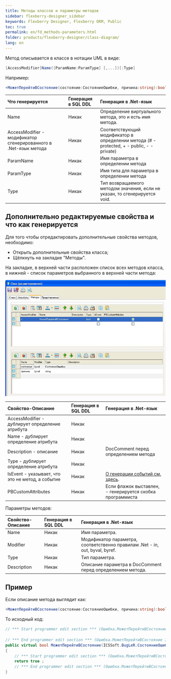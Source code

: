 ```yaml
---
title: Методы классов и параметры методов
sidebar: flexberry-designer_sidebar
keywords: Flexberry Designer, Flexberry ORM, Public
toc: true
permalink: en/fd_methods-parameters.html
folder: products/flexberry-designer/class-diagram/
lang: en
---
```


Метод описывается в классе в нотации UML в виде: 

```csharp
[AccessModifier]Name([ParamName:ParamType] [,...])[:Type]

```

Например:

```csharp
+МожетПерейтиВСостояние(состояние:СостояниеОшибки, причина:string):bool
```

Что генерируется | Генерация в SQL DDL | Генерация в .Net-язык
:--------------------------------|:--------------------|:--------------------------------------
Name | Никак | Определение виртуального метода, это и есть имя метода.
AccessModifier - модификатор сгенерированного в .Net-язык метода | Никак | Соответствующий модификатор в определении метода (# - protected, + - public, - - private)
ParamName | Никак | Имя параметра в определении метода
ParamType | Никак | Имя типа для параметра в определении метода
Type | Никак | Тип возвращаемого методом значения, если не указан, то сгенерируется void.

## Дополнительно редактируемые свойства и что как генерируется

Для того чтобы отредактировать дополнительные свойства методов, необходимо:

* Открыть дополнительные свойства класса; 
* Щёлкнуть на закладке "Методы". 

На закладке, в верхней части расположен список всех методов класса, в нижней - список параметров выбранного в верхней части метода:

![](/images/pages/products/flexberry-designer/class-diagram/methods.jpg)

Свойство-Описание | Генерация в SQL DDL | Генерация в .Net-язык
:--------------------|:-----------------|:------------------------------
AccessModifier - дублирует определение атрибута | Никак |
Name - дублирует определение атрибута | Никак |
Description - описание | Никак | DocComment перед определением метода
Type - дублирует определение атрибута | Никак |  
IsEvent - указывает, что это не метод, а событие | Никак | [О генерации событий см. здесь](fd_classes-with-stereotype-eventarg.html).
PBCustomAttributes | Никак | Если флажок выставлен, - генерируется скобка программиста

Параметры методов:

Свойство-Описание | Генерация в SQL DDL | Генерация в .Net-язык
:-----------------|:--------------------|:------------------------------------------
Name | Никак | Имя параметра.
Modifier | Никак | Модификатор параметра, соответственно правилам .Net - in, out, byval, byref.
Type | Никак | Тип параметра.
Description | Никак | Описание параметра в DocComment перед определением метода.

## Пример

Если описание метода выглядит как:

```csharp
+МожетПерейтиВСостояние(состояние:СостояниеОшибки, причина:string):bool
```

То исходный код:

```csharp
// *** Start programmer edit section *** (Ошибка.МожетПерейтиВСостояние ICSSoft.BugLeR.СостояниеОшибки System.String CustomAttributes)

// *** End programmer edit section *** (Ошибка.МожетПерейтиВСостояние ICSSoft.BugLeR.СостояниеОшибки System.String CustomAttributes)
public virtual bool МожетПерейтиВСостояние(ICSSoft.BugLeR.СостояниеОшибки состояние, string причина)
{
	// *** Start programmer edit section *** (Ошибка.МожетПерейтиВСостояние ICSSoft.BugLeR.СостояниеОшибки System.String method implementation)
	return true ;
	// *** End programmer edit section *** (Ошибка.МожетПерейтиВСостояние ICSSoft.BugLeR.СостояниеОшибки System.String method implementation)
}
```

